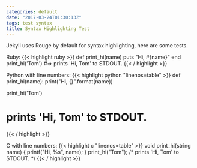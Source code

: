 ```yaml
---
categories: default
date: "2017-03-24T01:30:13Z"
tags: test syntax
title: Syntax Highlighting Test
---
```

Jekyll uses Rouge by default for syntax highlighting, here are some tests.

Ruby:
{{< highlight ruby >}}
def print_hi(name)
  puts "Hi, #{name}"
end
print_hi('Tom')
#=> prints 'Hi, Tom' to STDOUT.
{{< / highlight >}}

Python with line numbers:
{{< highlight python "linenos=table" >}}
def print_hi(name):
    print("Hi, {}".format(name))

print_hi('Tom')
# prints 'Hi, Tom' to STDOUT.
{{< / highlight >}}

C with line numbers:
{{< highlight c "linenos=table" >}}
void print_hi(string name) {
  printf("Hi, %s", name);
}
print_hi("Tom");
/* prints 'Hi, Tom' to STDOUT. */
{{< / highlight >}}